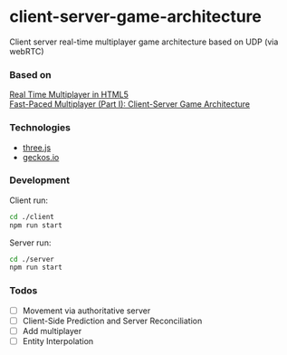 # client-server-game-architecture

Client server real-time multiplayer game architecture based on UDP (via webRTC)

### Based on
[Real Time Multiplayer in HTML5](http://buildnewgames.com/real-time-multiplayer/)  
[Fast-Paced Multiplayer (Part I): Client-Server Game Architecture](https://www.gabrielgambetta.com/lag-compensation.html)

### Technologies

  - [three.js](https://github.com/mrdoob/three.js)
  - [geckos.io](https://github.com/geckosio/geckos.io)

### Development

Client run:
```sh
cd ./client
npm run start
```

Server run:
```sh
cd ./server
npm run start
```

### Todos

 - [ ] Movement via authoritative server
 - [ ] Client-Side Prediction and Server Reconciliation
 - [ ] Add multiplayer
 - [ ] Entity Interpolation
